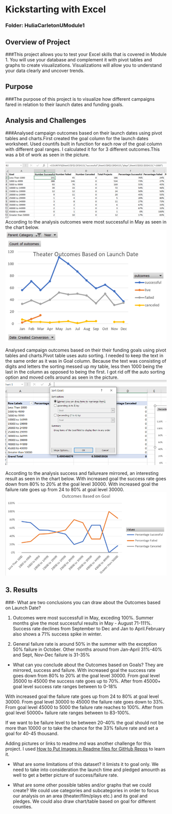 # Kickstarting with Excel
### Folder: HuliaCarletonUModule1
## Overview of Project
###This project allows you to test your Excel skills that is covered in Module 1. You will use your database and complement it with pivot tables and graphs to create visualizations. Visualizations will allow you to understand your data clearly and uncover trends. 


## Purpose
###The purpose of this project is to visualize how different campaigns fared in relation to their launch dates and funding goals. 

## Analysis and Challenges
###Analysed campaign outcomes based on their launch dates using pivot tables and charts.First created the goal column for the launch dates worksheet. Used countifs built in function for each row of the goal column with different goal ranges. I calculated it for for 3 different outcomes.This was a bit of work as seen in the picture. 

![This is my image](resources/Theater_Outcomes_vs_Launch_Calculations.png)
According to the analysis outcomes were most successful in May as seen in the chart below.
![This is my image](resources/Theater_Outcomes_vs_Launch.png)

Analysed campaign outcomes based on their their funding goals using pivot tables and charts.Pivot table uses auto sorting. I needed to keep the text in the same order as it was in Goal column. Because the text was consisting of digits and letters the sorting messed up my table, less then 1000 being the last in the column as opposed to being the first. I got rid off the auto sorting option and moved cells around as seen in the picture.
![This is my image](resources/Outcomes_BasedOnGoals_Sorting.png)

According to the analysis success and failureare mirrored, an interesting result as seen in the chart below. With increased goal the success rate goes down from 80% to 20% at the goal level 30000. With increased goal the failure rate goes up from 24 to 80% at goal level 30000. 
![This is my image](resources/Outcomes_vs_Goals.png)

## 3. Results

###-  What are two conclusions you can draw about the Outcomes based on Launch Date?
1. Outcomes were most successfull in May, exceding 100%. Summer months give the most successful results in May - August 71-111%. Success rate declines from September to Dec and Jan to April.February also shows a 71% success spike in winter.

2. General failure rate is around 50% in the summer with the exception 50% failure in October. Other months around from Jan-April 31%-40% and Sept, Nov-Dec failure is 31-35% 

-  What can you conclude about the Outcomes based on Goals?
They are mirrored, success and failure. With increased goal the success rate goes down from 80% to 20% at the goal level 30000. From goal level 35000 to 45000 the success rate goes up to 70%. After from 45000+ goal level success rate ranges between to 0-18%

With increased goal the failure rate goes up from 24 to 80% at goal level 30000. From goal level 30000 to 45000 the failure rate goes down to 33%. From goal level 45000 to 5000 the failure rate reaches to 100%. After from goal level 50000+ failure rate ranges between to 83-100%. 

If we want to be failure level to be between 20-40% the goal should not be more than 10000 or to take the chance for the 33% failure rate and set a goal for 40-45 thousand.

Adding pictures or links to readme.md was another challenge for this project. I used [How to Put Images in Readme files for GitHub Repos](https://www.youtube.com/watch?v=EOKOFHtXz4g/) to learn it.

-  What are some limitations of this dataset? 
it limists it to goal only. We need to take into consideration the launch time and pledged amounth as well to get a better picture of success/failure rate.

-  What are some other possible tables and/or graphs that we could create?
We could use categories and subcategories in order to focus our analysis on an area (theater/film/plays etc.) and its goal and pledges. We could also draw chart/table based on goal for different counties.

